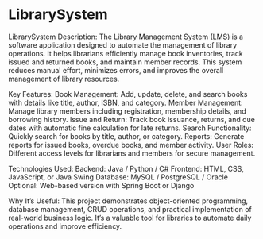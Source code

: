 # LibrarySystem
LibrarySystem  Description:
The Library Management System (LMS) is a software application designed to automate the management of library operations. It helps librarians efficiently manage book inventories, track issued and returned books, and maintain member records. This system reduces manual effort, minimizes errors, and improves the overall management of library resources.

Key Features:
Book Management: Add, update, delete, and search books with details like title, author, ISBN, and category.
Member Management: Manage library members including registration, membership details, and borrowing history.
Issue and Return: Track book issuance, returns, and due dates with automatic fine calculation for late returns.
Search Functionality: Quickly search for books by title, author, or category.
Reports: Generate reports for issued books, overdue books, and member activity.
User Roles: Different access levels for librarians and members for secure management.

Technologies Used:
Backend: Java / Python / C#
Frontend: HTML, CSS, JavaScript, or Java Swing
Database: MySQL / PostgreSQL / Oracle
Optional: Web-based version with Spring Boot or Django

Why It’s Useful:
This project demonstrates object-oriented programming, database management, CRUD operations, and practical implementation of real-world business logic. It’s a valuable tool for libraries to automate daily operations and improve efficiency.
